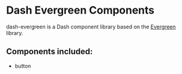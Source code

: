 # Dash Evergreen Components
dash-evergreen is a Dash component library based on the [Evergreen](https://evergreen.segment.com/) library.

## Components included:
* button
